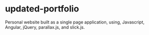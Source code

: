 # updated-portfolio
Personal website built as a single page application, using, Javascript, Angular, jQuery, parallax.js, and slick.js. 
